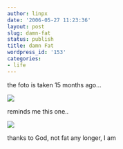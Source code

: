 ```yaml
---
author: linpx
date: '2006-05-27 11:23:36'
layout: post
slug: damn-fat
status: publish
title: damn Fat
wordpress_id: '153'
categories:
- life
---
```


the foto is taken 15 months ago...

  

![](http://static.flickr.com/50/154095894_f6f4517723.jpg?v=0)

  
  
reminds me this one..

  

![](http://static.flickr.com/48/154095895_111627bee7.jpg?v=0)

  
thanks to God, not fat any longer, I am

  

  


